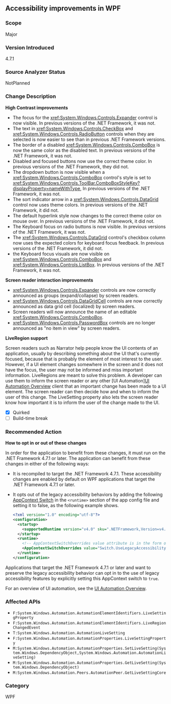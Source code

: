 ## Accessibility improvements in WPF

### Scope
Major

### Version Introduced
4.7.1

### Source Analyzer Status
NotPlanned

### Change Description
__High Contrast improvements__

- The focus for the <xref:System.Windows.Controls.Expander> control is now visible. In previous versions of the .NET Framework, it was not.
- The text in <xref:System.Windows.Controls.CheckBox> and <xref:System.Windows.Controls.RadioButton> controls when they are selected is now easier to see than in previous .NET Framework versions.
- The border of a disabled <xref:System.Windows.Controls.ComboBox> is now the same color as the disabled text. In previous versions of the .NET Framework, it was not.
- Disabled and focused buttons now use the correct theme color. In previous versions of the .NET Framework, they did not.
- The dropdown button is now visible when a <xref:System.Windows.Controls.ComboBox> control's style is set to <xref:System.Windows.Controls.ToolBar.ComboBoxStyleKey?displayProperty=nameWithType>, In previous versions of the .NET Framework, it was not.
- The sort indicator arrow in a <xref:System.Windows.Controls.DataGrid> control now uses theme colors. In previous versions of the .NET Framework, it did not.
- The default hyperlink style now changes to the correct theme color on mouse over. In previous versions of the .NET Framework, it did not.
- The Keyboard focus on radio buttons is now visible. In previous versions of the .NET Framework, it was not.
- The <xref:System.Windows.Controls.DataGrid> control's checkbox column now uses the expected colors for keyboard focus feedback. In previous versions of the .NET Framework, it did not.
- the Keyboard focus visuals are now visible on <xref:System.Windows.Controls.ComboBox> and <xref:System.Windows.Controls.ListBox>. In previous versions of the .NET Framework, it was not.


__Screen reader interaction improvements__

- <xref:System.Windows.Controls.Expander> controls are now correctly announced as groups (expand/collapse) by screen readers.
- <xref:System.Windows.Controls.DataGridCell> controls are now correctly announced as data grid cell (localized) by screen readers.
- Screen readers will now announce the name of an editable <xref:System.Windows.Controls.ComboBox>.
- <xref:System.Windows.Controls.PasswordBox> controls are no longer announced as "no item in view" by screen readers.


__LiveRegion support__   

Screen readers such as Narrator help people know the UI contents of an application, usually by describing something about the UI that's currently focused, because that is probably the element of most interest to the user. However, if a UI element changes somewhere in the screen and it does not have the focus, the user may not be informed and miss important information.
LiveRegions are meant to solve this problem. A developer can use them to inform the screen reader or any other [UI Automation][UI Automation Overview](https://docs.microsoft.com/dotnet/framework/ui-automation/ui-automation-overview) client that an important change has been made to a UI element. The screen reader can then decide how and when to inform the user of this change.
The LiveSetting property also lets the screen reader know how important it is to inform the user of the change made to the UI.


- [x] Quirked
- [ ] Build-time break

### Recommended Action
__How to opt in or out of these changes__

In order for the application to benefit from these changes, it must run on the .NET Framework 4.7.1 or later. The application can benefit from these changes in either of the following ways:
- It is recompiled to target the .NET Framework 4.7.1. These accessibility changes are enabled by default on WPF applications that target the .NET Framework 4.7.1 or later.
- It opts out of the legacy accessibility behaviors by adding the following [AppContext Switch](https://docs.microsoft.com/dotnet/framework/configure-apps/file-schema/runtime/appcontextswitchoverrides-element) in the `<runtime>` section of the app config file and setting it to false, as the following example shows.
    
    ```xml
    <?xml version="1.0" encoding="utf-8"?>
    <configuration>
      <startup>
        <supportedRuntime version="v4.0" sku=".NETFramework,Version=v4.7"/>
      </startup>
      <runtime>
        <!-- AppContextSwitchOverrides value attribute is in the form of 'key1=true|false;key2=true|false  -->
        <AppContextSwitchOverrides value="Switch.UseLegacyAccessibilityFeatures=false" />
      </runtime>
    </configuration>
    ```

Applications that target the .NET Framework 4.7.1 or later and want to preserve the legacy accessibility behavior can opt in to the use of legacy accessibility features by explicitly setting this AppContext switch to ```true```.

For an overview of UI automation, see the [UI Automation Overview](https://docs.microsoft.com/dotnet/framework/ui-automation/ui-automation-overview).

### Affected APIs
* `F:System.Windows.Automation.AutomationElementIdentifiers.LiveSettingProperty`
* `F:System.Windows.Automation.AutomationElementIdentifiers.LiveRegionChangedEvent`
* `T:System.Windows.Automation.AutomationLiveSetting`
* `F:System.Windows.Automation.AutomationProperties.LiveSettingProperty`
* `M:System.Windows.Automation.AutomationProperties.SetLiveSetting(System.Windows.DependencyObject,System.Windows.Automation.AutomationLiveSetting)`
* `M:System.Windows.Automation.AutomationProperties.GetLiveSetting(System.Windows.DependencyObject)`
* `M:System.Windows.Automation.Peers.AutomationPeer.GetLiveSettingCore`



### Category
WPF

<!--
    ### Original Bug
401856
431603
447592
437426
437425
437424
447486
443935
437421
436104
430176

429415
453792
404634
446435
386494
-->

<!-- breaking change id: 195 -->
